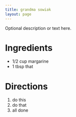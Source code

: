 ```yaml
---
title: grandma sowiak 
layout: page
---
```


Optional description or text here.

# Ingredients

* 1/2 cup margarine
* 1 tbsp that

# Directions

1.  do this
1.  do that
1.  all done
